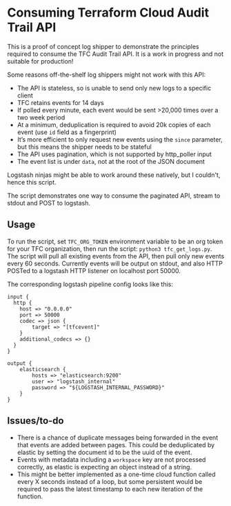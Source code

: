 # Consuming Terraform Cloud Audit Trail API

This is a proof of concept log shipper to demonstrate the principles required to consume the TFC Audit Trail API. It is a work in progress and not suitable for production!

Some reasons off-the-shelf log shippers might not work with this API:
- The API is stateless, so is unable to send only new logs to a specific client
- TFC retains events for 14 days 
- If polled every minute, each event would be sent >20,000 times over a two week period
- At a minimum, deduplication is required to avoid 20k copies of each event (use `id` field as a fingerprint)
- It’s more efficient to only request new events using the `since` parameter, but this means the shipper needs to be stateful
- The API uses pagination, which is not supported by http_poller input
- The event list is under `data`, not at the root of the JSON document

Logstash ninjas might be able to work around these natively, but I couldn't, hence this script.

The script demonstrates one way to consume the paginated API, stream to stdout and POST to logstash.

## Usage

To run the script, set `TFC_ORG_TOKEN` environment variable to be an org token for your TFC organization, then run the script: `python3 tfc_get_logs.py`. The script will pull all existing events from the API, then pull only new events every 60 seconds. Currently events will be output on stdout, and also HTTP POSTed to a logstash HTTP listener on localhost port 50000.

The corresponding logstash pipeline config looks like this:

```
input {
  http {
    host => "0.0.0.0"
    port => 50000
    codec => json {
        target => "[tfcevent]"
    }
    additional_codecs => {}
  }
}

output {
    elasticsearch {
        hosts => "elasticsearch:9200"
        user => "logstash_internal"
        password => "${LOGSTASH_INTERNAL_PASSWORD}"
    }
}
```

## Issues/to-do

- There is a chance of duplicate messages being forwarded in the event that events are added between pages. This could be deduplicated by elastic by setting the document id to be the uuid of the event.
- Events with metadata including a `workspace` key are not processed correctly, as elastic is expecting an object instead of a string.
- This might be better implemented as a one-time cloud function called every X seconds instead of a loop, but some persistent would be required to pass the latest timestamp to each new iteration of the function.
